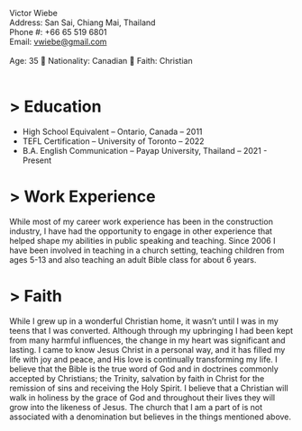 Victor Wiebe<br/>
Address: San Sai, Chiang Mai, Thailand<br/>
Phone #: +66 65 519 6801<br/>
Email: vwiebe@gmail.com<br/>
<br/>
Age: 35 	  	Nationality: Canadian	 		 Faith: Christian<br/>
<br/>
# > Education
* High School Equivalent – Ontario, Canada – 2011
* TEFL Certification – University of Toronto – 2022
* B.A. English Communication – Payap University, Thailand – 2021 - Present

# > Work Experience<br/>
While most of my career work experience has been in the construction industry, I have had the opportunity to engage in other experience that helped shape my abilities in public speaking and teaching. Since 2006 I have been involved in teaching in a church setting, teaching children from ages 5-13 and also teaching an adult Bible class for about 6 years.

# > Faith<br/>
While I grew up in a wonderful Christian home, it wasn’t until I was in my teens that I was converted. Although through my upbringing I had been kept from many harmful influences, the change in my heart was significant and lasting. I came to know Jesus Christ in a personal way, and it has filled my life with joy and peace, and His love is continually transforming my life.
I believe that the Bible is the true word of God and in doctrines commonly accepted by Christians; the Trinity, salvation by faith in Christ for the remission of sins and receiving the Holy Spirit. I believe that a Christian will walk in holiness by the grace of God and throughout their lives they will grow into the likeness of Jesus.
The church that I am a part of is not associated with a denomination but believes in the things mentioned above.
